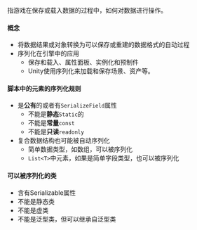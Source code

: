 指游戏在保存或载入数据的过程中，如何对数据进行操作。

#### 概念
- 将数据结果或对象转换为可以保存或重建的数据格式的自动过程
- 序列化在引擎中的应用
	- 保存和载入、属性面板、实例化和预制件
	- Unity使用序列化来加载和保存场景、资产等。

#### 脚本中的元素的序列化规则
- 是**公有**的或者有`SerializeField`属性
	- 不能是**静态**`Static`的
	- 不能是**常量**`const`
	- 不能是**只读**`readonly`
- 复合数据结构也可能被自动序列化
	- 简单数据类型，如数组，可以被序列化
	- `List<T>`中元素，如果是简单字段类型，也可以被序列化

#### 可以被序列化的类
- 含有Serializable属性
- 不能是静态类
- 不能是虚类
- 不能是泛型类，但可以继承自泛型类